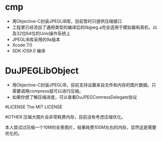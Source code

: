 # cmp
- 用Objective-C封装JPEGLIB库，目前暂时只提供压缩接口
- 工程里已经添加了通用类型的编译后的libjpeg.a完全适用于模拟器和真机，以及32位64位的Unix操作系统上
- JPEGLIB库采用的9a版本
- Xcode 7.0
- SDK iOS9.0 编译

# DuJPEGLibObject
- 用Objective-C封装JPEGLIB，目前支持设置来自文件和内存的图片数据。只需要调用compress就可以进行压缩。
- 如果你想了解压缩进度，可以查看DuJPEGComressDelegate协议

#LICENSE
The MIT LICENSE

#OTHER
压缩大图片会非常耗费内存，目前没有考虑压缩优化。

本人尝试过压缩一个10M的全景图片，结果耗费100M左右的内存，显然这是需要优化的。
